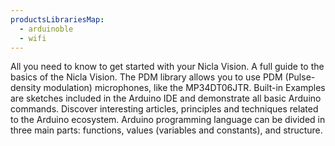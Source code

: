 ```yaml
---
productsLibrariesMap:
  - arduinoble
  - wifi
---
```


<EssentialsColumn title="Guides">
  <EssentialElement title="Quickstart Guide" type="getting-started" link="/tutorials/nicla-vision/getting-started">
    All you need to know to get started with your Nicla Vision.
  </EssentialElement>
  <EssentialElement title="Nicla Vision User Manual" type="getting-started" link="/tutorials/nicla-vision/user-manual">
    A full guide to the basics of the Nicla Vision.
  </EssentialElement>

</EssentialsColumn>

<EssentialsColumn title="Suggested Libraries">
  <EssentialElement title="PDM" type="library" link="https://www.arduino.cc/en/Reference/PDM">
The PDM library allows you to use PDM (Pulse-density modulation) microphones, like the MP34DT06JTR.
  </EssentialElement>
</EssentialsColumn>

<EssentialsColumn title="Arduino Basics">
  <EssentialElement title="Built-in Examples" type="tutorial" link="https://www.arduino.cc/en/Tutorial/BuiltInExamples">
    Built-in Examples are sketches included in the Arduino IDE and demonstrate all basic Arduino commands.
  </EssentialElement>
  <EssentialElement title="Learn" type="resource" link="/learn/">
    Discover interesting articles, principles and techniques related to the Arduino ecosystem.
  </EssentialElement>
  <EssentialElement title="Language References" type="resource" link="https://www.arduino.cc/reference/en/">
  Arduino programming language can be divided in three main parts: functions, values (variables and constants), and structure.
  </EssentialElement>
</EssentialsColumn>